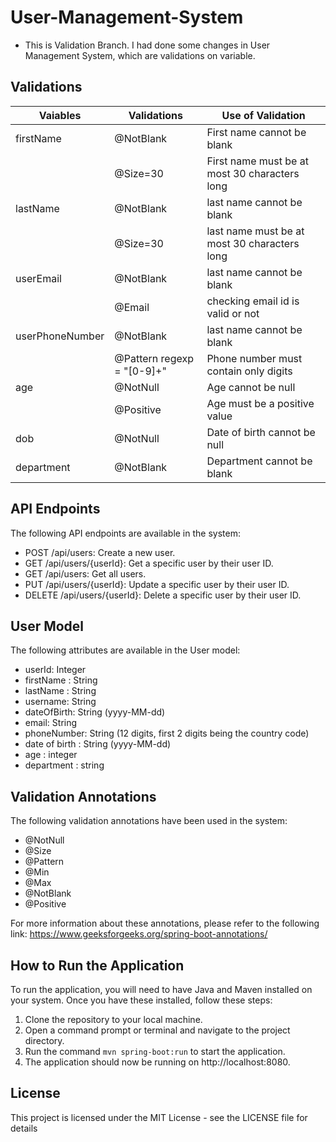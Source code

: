 # User-Management-System

- This is Validation Branch. I had done some changes in User Management System, which are validations on variable.

## Validations
| Vaiables | Validations | Use of Validation |
|----------|-------------|-------------------|
| firstName | @NotBlank | First name cannot be blank |
|           | @Size=30  | First name must be at most 30 characters long|
| lastName  | @NotBlank | last name cannot be blank |
|           | @Size=30  | last name must be at most 30 characters long|
| userEmail | @NotBlank | last name cannot be blank |
|           | @Email    | checking email id is valid or not |
| userPhoneNumber | @NotBlank | last name cannot be blank |
|           | @Pattern regexp = "[0-9]+"| Phone number must contain only digits |
| age | @NotNull | Age cannot be null |
|     | @Positive | Age must be a positive value |
| dob | @NotNull | Date of birth cannot be null |
|department | @NotBlank | Department cannot be blank |

## API Endpoints

The following API endpoints are available in the system:

- POST /api/users: Create a new user.
- GET /api/users/{userId}: Get a specific user by their user ID.
- GET /api/users: Get all users.
- PUT /api/users/{userId}: Update a specific user by their user ID.
- DELETE /api/users/{userId}: Delete a specific user by their user ID.

## User Model

The following attributes are available in the User model:

- userId: Integer
- firstName : String
- lastName : String
- username: String
- dateOfBirth: String (yyyy-MM-dd)
- email: String
- phoneNumber: String (12 digits, first 2 digits being the country code)
- date of birth : String (yyyy-MM-dd)
- age : integer
- department : string

## Validation Annotations

The following validation annotations have been used in the system:

- @NotNull
- @Size
- @Pattern
- @Min
- @Max
- @NotBlank
- @Positive

For more information about these annotations, please refer to the following link: https://www.geeksforgeeks.org/spring-boot-annotations/

## How to Run the Application

To run the application, you will need to have Java and Maven installed on your system. Once you have these installed, follow these steps:

1. Clone the repository to your local machine.
2. Open a command prompt or terminal and navigate to the project directory.
3. Run the command `mvn spring-boot:run` to start the application.
4. The application should now be running on http://localhost:8080.

## License

This project is licensed under the MIT License - see the LICENSE file for details
